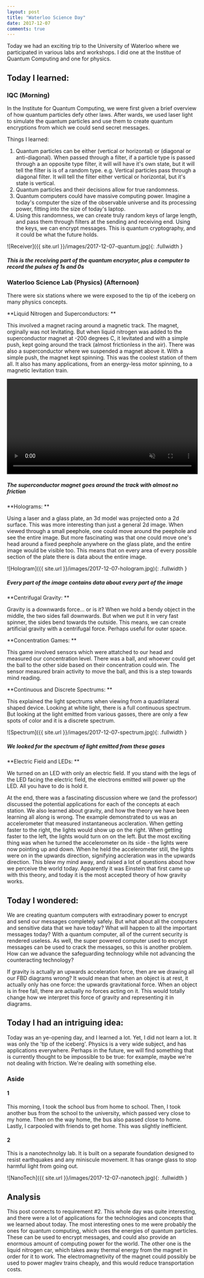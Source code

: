 ```yaml
---
layout: post
title: "Waterloo Science Day"
date: 2017-12-07
comments: true
---
```



Today we had an exciting trip to the University of Waterloo where we participated in various labs and workshops. I did one at the Institue of Quantum Computing and one for physics.

## Today I learned:

### IQC (Morning)

In the Institute for Quantum Computing, we were first given a brief overview of how quantum particles defy other laws. After wards, we used laser light to simulate the quantum particles and use them to create quantum encryptions from which we could send secret messages. 

Things I learned:

1. Quantum particles can be either (vertical or horizontal) or (diagonal or anti-diagonal). When passed through a filter, if a particle type is passed through a an opposite type filter, it will will have it's own state, but it will tell the filter is is of a random type. e.g. Vertical particles pass through a diagonal filter. It will tell the filter either vertical or horizontal, but it's state is vertical.
2. Quantum particles and their decisions allow for true randomness.
3. Quantum computers could have massive computing power. Imagine a today's computer the size of the observable universe and its processing power, fitting into the size of today's laptop.
3. Using this randomness, we can create truly random keys of large length, and pass them through filters at the sending and receiving end. Using the keys, we can encrypt messages. This is quantum cryptography, and it could be what the future holds.

![Receiver]({{ site.url }}/images/2017-12-07-quantum.jpg){: .fullwidth }

##### This is the receiving part of the quantum encryptor, plus a computer to record the pulses of 1s and 0s

### Waterloo Science Lab (Physics) (Afternoon)

There were six stations where we were exposed to the tip of the iceberg on many physics concepts.

**Liquid Nitrogen and Superconductors: ** 

This involved a magnet racing around a magnetic track. The magnet, orginally was not levitating. But when liquid nitrogen was added to the superconductor magnet at -200 degrees C, it levitated and with a simple push, kept going around the track (almost frictionless in the air). There was also a superconductor where we suspended a magnet above it. With a simple push, the magnet kept spinning. This was the coolest station of them all. It also has many applications, from an energy-less motor spinning, to a magnetic levitation train.

<video width="100%" controls autoplay loop muted>
  <source src="{{site.url}}/images/2017-12-07-magnet.mp4" type="video/mp4">
Your browser does not support the video tag.
</video>

##### The superconductor magnet goes around the track with almost no friction

**Holograms: **

Using a laser and a glass plate, an 3d model was projected onto a 2d surface. This was more interesting than just a general 2d image. When viewed through a small peephole, one could move around the peephole and see the entire image. But more fascinating was that one could move one's head around a fixed peephole anywhere on the glass plate, and the entire image would be visible too. This means that on every area of every possible section of the plate there is data about the entire image.

![Hologram]({{ site.url }}/images/2017-12-07-hologram.jpg){: .fullwidth }

##### Every part of the image contains data about every part of the image

**Centrifugal Gravity: **

Gravity is a downwards force... or is it? When we hold a bendy object in the middle, the two sides fall downwards. But when we put it in very fast spinner, the sides bend towards the outside. This means, we can create artificial gravity with a centrifugal force. Perhaps useful for outer space.

**Concentration Games: **

This game involved sensors which were attatched to our head and measured our concentration level. There was a ball, and whoever could get the ball to the other side based on their concentration could win. The sensor measured brain activity to move the ball, and this is a step towards mind reading.

**Continuous and Discrete Spectrums: **

This explained the light spectrums when viewing from a quadrilateral shaped device. Looking at white light, there is a full continuous spectrum. But looking at the light emitted from various gasses, there are only a few spots of color and it is a discrete spectrum.

![Spectrum]({{ site.url }}/images/2017-12-07-spectrum.jpg){: .fullwidth }

##### We looked for the spectrum of light emitted from these gases

**Electric Field and LEDs: **

We turned on an LED with only an electric field. If you stand with the legs of the LED facing the electric field, the electrons emitted will power up the LED. All you have to do is hold it.

At the end, there was a fascinating discussion where we (and the professor) discussed the potential applications for each of the concepts at each station. We also learned about gravity, and how the theory we have been learning all along is wrong. The example demonstrated to us was an accelerometer that measured instantaneous accleration. When getting faster to the right, the lights would show up on the right. When getting faster to the left, the lights would turn on on the left. But the most exciting thing was when he turned the accelerometer on its side - the lights were now pointing up and down. When he held the accelerometer still, the lights were on in the upwards direction, signifying accleration was in the upwards direction. This blew my mind away, and raised a lot of questions about how we perceive the world today. Apparently it was Einstein that first came up with this theory, and today it is the most accepted theory of how gravity works.

## Today I wondered:

We are creating quantum computers with extraodinary power to encrypt and send our messages completely safely. But what about all the computers and sensitive data that we have today? What will happen to all the important messages today? With a quantum computer, all of the current security is rendered useless. As well, the super powered computer used to encrypt messages can be used to crack the messages, so this is another problem. How can we advance the safeguarding technology while not advancing the counteracting technology?

If gravity is actually an upwards acceleration force, then are we drawing all our FBD diagrams wrong? It would mean that when an object is at rest, it actually only has one force: the upwards gravitational force. When an object is in free fall, there are actually no forces acting on it. This would totally change how we interpret this force of gravity and representing it in diagrams.


## Today I had an intriguing idea:

Today was an ye-opening day, and I learned a lot. Yet, I did not learn a lot. It was only the 'tip of the iceberg'. Physics is a very wide subject, and has applications everywhere. Perhaps in the future, we will find something that is currently thought to be impossible to be true: for example, maybe we're not dealing with friction. We're dealing with something else.

### Aside

#### 1

This morning, I took the school bus from home to school. Then, I took another bus from the school to the university, which passed very close to my home. Then on the way home, the bus also passed close to home. Lastly, I carpooled with friends to get home. This was slightly inefficient.


#### 2

This is a nanotechnolgy lab. It is built on a separate foundation designed to resist earthquakes and any miniscule movement. It has orange glass to stop harmful light from going out. 

![NanoTech]({{ site.url }}/images/2017-12-07-nanotech.jpg){: .fullwidth }

## Analysis

This post connects to requirement #2. This whole day was quite interesting, and there were a lot of applications for the technologies and concepts that we learned about today. The most interesting ones to me were probably the ones for quantum computing, which uses the energies of quantum particles. These can be used to encrypt messages, and could also provide an enormous amount of computing power for the world. The other one is the liquid nitrogen car, which takes away thermal energy from the magnet in order for it to work. The electromagnetivity of the magnet could possibly be used to power maglev trains cheaply, and this would reduce transportation costs.